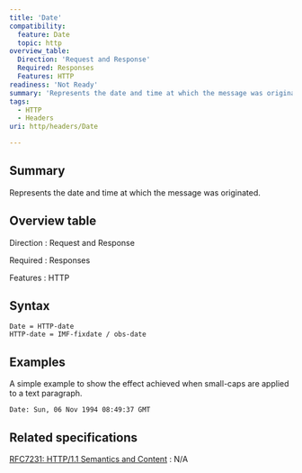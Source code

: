 ```yaml
---
title: 'Date'
compatibility:
  feature: Date
  topic: http
overview_table:
  Direction: 'Request and Response'
  Required: Responses
  Features: HTTP
readiness: 'Not Ready'
summary: 'Represents the date and time at which the message was originated.'
tags:
  - HTTP
  - Headers
uri: http/headers/Date

---
```

## Summary

Represents the date and time at which the message was originated.

## Overview table

Direction
:   Request and Response

Required
:   Responses

Features
:   HTTP

## Syntax

    Date = HTTP-date
    HTTP-date = IMF-fixdate / obs-date

## Examples

A simple example to show the effect achieved when small-caps are applied to a text paragraph.

```
Date: Sun, 06 Nov 1994 08:49:37 GMT
```

## Related specifications

[RFC7231: HTTP/1.1 Semantics and Content](http://tools.ietf.org/html/rfc7231#section-7.1.1.2)
:   N/A
